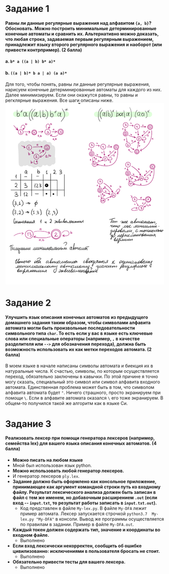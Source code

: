 # Задание 1

####  Равны ли данные регулярные выражения над алфавитом `{a, b}`? Обосновать. Можно построить минимальные детерминированные конечные автоматы и сравнить их. Альтернативно можно доказать, что любая строка, задаваемая первым регулярным выражением, принадлежит языку второго регулярного выражения и наоборот (или привести контрпример). (2 балла)
####  a. `b* a ((a | b) b* a)*`
####  b. `((a | b)* b a | a) (a a)*`

Для того, чтобы понять, равны ли данные регулярные выражения, нарисуем конечные детерминированные автоматы для каждого из них. Далее минимизируем. Если они окажутся равны, то равны и регклярные выражения. Все шаги описаны ниже.
<img src="1-task.jpeg" alt="2" width="600"/>


# Задание 2

#### Улучшить язык описания конечных автоматов из предыдущего домашнего задания таким образом, чтобы символами алфавита автомата могли быть произвольные последовательности символьного типа `char`. То есть если у вас в языке есть ключевые слова или специальные операторы (например, `,` в качестве разделителя или `-->` для обозначения перехода), должна быть возможность использовать их как метки переходов автомата. (2 балла)

В моем языке в начале написаны символы автомата и биекция их в натуральные числа. К счастью, символы, по которым осуществляется переход, обязательно заключены в кавычки. По этой причине я точно могу сказать, специальный это символ или символ алфавита входного автомата. Единственная проблема может быть в том, что символом алфавита автомата будет `"`. Ничего страшного, просто экранируем при помощи `\`. Если в алфавите автомата оказался `\` его тоже экранируем. В общем-то получился такой же алгоритм как в языке Си.


# Задание 3

#### Реализовать лексер при помощи генератора лексеров (например, семейства lex) для вашего языка описания конечных автоматов. (4 балла)
  * __Можно писать на любом языке__
   * Мной был использован язык python.
  * __Можно использовать любой генератор лексеров.__
   * И генератор лексеров `ply.lex`.
  * __Задание должно быть оформлено как консольное приложение, принимающее как аргумент командной строки путь ко входному файлу. Результат лексического анализа должен быть записан в файл с тем же именем, но добавочным расширением `.out` (если вход -- `input.txt`, то результат работы записать в `input.txt.out`).__
    * Код представлен в файле `My-lex.py`. В файле `My-DFA` лежит пример автомата. Лексер запускается строчкой `python3.7  My-lex.py "My-DFA"` в консоли. Вывод же программы осуществляется по правилам в задании. Пример в файле `My-DFA.out`.
  * __Каждый токен должен содержать тип, значение и координаты во входном файле.__
    * Выполнено
  * __Если вход лексически некорректен, сообщить об ошибке цивилизованно: исключениями в пользователя бросать не стоит.__
    * Выполнено
  * __Обязательно привести тесты для вашего лексера.__
    * Выполнено
